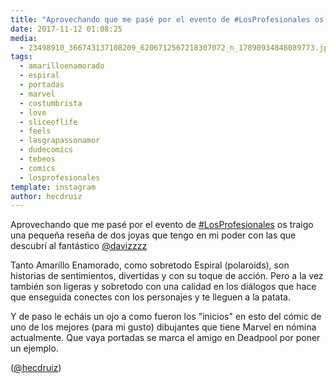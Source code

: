 ```yaml
---
title: "Aprovechando que me pasé por el evento de #LosProfesionales os traigo una pequeña reseña de dos joyas que tengo en mi poder con las que descubrí al fantástico @davizzzz"
date: 2017-11-12 01:08:25
media: 
  - 23498910_366743137108209_6206712567218307072_n_17890934848089773.jpg
tags: 
  - amarilloenamorado
  - espiral
  - portadas
  - marvel
  - costumbrista
  - love
  - sliceoflife
  - feels
  - lasgrapassonamor
  - dudecomics
  - tebeos
  - comics
  - losprofesionales
template: instagram
author: hecdruiz
---
```


Aprovechando que me pasé por el evento de [#LosProfesionales](/tags/losprofesionales) os traigo una pequeña reseña de dos joyas que tengo en mi poder con las que descubrí al fantástico [@davizzzz](https://instagram.com/davizzzz)

Tanto Amarillo Enamorado, como sobretodo Espiral (polaroids), son historias de sentimientos, divertidas y con su toque de acción. Pero a la vez también son ligeras y sobretodo con una calidad en los diálogos que hace que enseguida conectes con los personajes y te lleguen a la patata.

Y de paso le echáis un ojo a como fueron los "inicios" en esto del cómic de uno de los mejores (para mi gusto) dibujantes que tiene Marvel en nómina actualmente. Que vaya portadas se marca el amigo en Deadpool por poner un ejemplo.

([@hecdruiz](https://instagram.com/hecdruiz))
